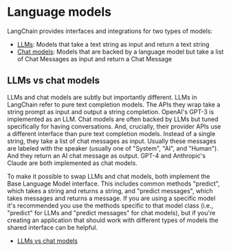 # Language models

LangChain provides interfaces and integrations for two types of models:

- [LLMs](/docs/modules/model_io/models/llms/): Models that take a text string as input and return a text string
- [Chat models](/docs/modules/model_io/models/chat/): Models that are backed by a language model but take a list of Chat Messages as input and return a Chat Message

## LLMs vs chat models[​](#llms-vs-chat-models "Direct link to LLMs vs chat models")

LLMs and chat models are subtly but importantly different. LLMs in LangChain refer to pure text completion models.
The APIs they wrap take a string prompt as input and output a string completion. OpenAI's GPT-3 is implemented as an LLM.
Chat models are often backed by LLMs but tuned specifically for having conversations.
And, crucially, their provider APIs use a different interface than pure text completion models. Instead of a single string,
they take a list of chat messages as input. Usually these messages are labeled with the speaker (usually one of "System",
"AI", and "Human"). And they return an AI chat message as output. GPT-4 and Anthropic's Claude are both implemented as chat models.

To make it possible to swap LLMs and chat models, both implement the Base Language Model interface. This includes common
methods "predict", which takes a string and returns a string, and "predict messages", which takes messages and returns a message.
If you are using a specific model it's recommended you use the methods specific to that model class (i.e., "predict" for LLMs and "predict messages" for chat models),
but if you're creating an application that should work with different types of models the shared interface can be helpful.

- [LLMs vs chat models](#llms-vs-chat-models)

